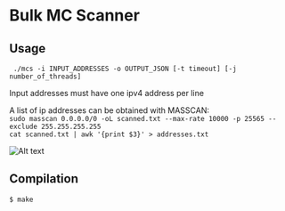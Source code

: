# Bulk MC Scanner
## Usage
``` ./mcs -i INPUT_ADDRESSES -o OUTPUT_JSON [-t timeout] [-j number_of_threads]```  

Input addresses must have one ipv4 address per line  

A list of ip addresses can be obtained with MASSCAN:  
```sudo masscan 0.0.0.0/0 -oL scanned.txt --max-rate 10000 -p 25565 --exclude 255.255.255.255```  
```cat scanned.txt | awk '{print $3}' > addresses.txt```  

![Alt text](prev.png?raw=true "Preview")  

## Compilation
```$ make```
